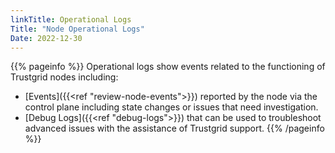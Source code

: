 ```yaml
---
linkTitle: Operational Logs
Title: "Node Operational Logs"
Date: 2022-12-30
---
```


{{% pageinfo %}}
Operational logs show events related to the functioning of Trustgrid nodes including:
- [Events]({{<ref "review-node-events">}}) reported by the node via the control plane including state changes or issues that need investigation. 
- [Debug Logs]({{<ref "debug-logs">}}) that can be used to troubleshoot advanced issues with the assistance of Trustgrid support.
{{% /pageinfo %}}

